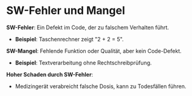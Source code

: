 # SW-Fehler und Mangel

**SW-Fehler**: Ein Defekt im Code, der zu falschem Verhalten führt.
- **Beispiel**: Taschenrechner zeigt "2 + 2 = 5".

**SW-Mangel**: Fehlende Funktion oder Qualität, aber kein Code-Defekt.
- **Beispiel**: Textverarbeitung ohne Rechtschreibprüfung.

**Hoher Schaden durch SW-Fehler**:
- Medizingerät verabreicht falsche Dosis, kann zu Todesfällen führen.